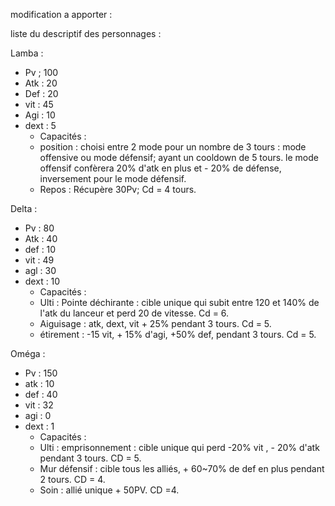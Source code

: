 modification a apporter :






liste du descriptif des personnages :


Lamba : 
- Pv ; 100
- Atk : 20
- Def : 20
- vit : 45
- Agi : 10
- dext : 5
  - Capacités : 
  - position : choisi entre 2 mode pour un nombre de 3 tours : mode offensive ou mode défensif; ayant un cooldown de 5 tours.
              le mode offensif confèrera 20% d'atk en plus et - 20% de défense, inversement pour le mode défensif.
  - Repos : Récupère 30Pv; Cd = 4 tours.

Delta : 
- Pv : 80
- Atk : 40
- def : 10
- vit : 49
- agl : 30
- dext : 10
  - Capacités : 
  - Ulti : Pointe déchirante : cible unique qui subit entre 120 et 140% de l'atk du lanceur et perd 20 de vitesse. Cd = 6.
  - Aiguisage : atk, dext, vit + 25% pendant 3 tours. Cd = 5.
  - étirement : -15 vit, + 15% d'agi, +50% def, pendant 3 tours. Cd = 5.

Oméga : 
- Pv : 150
- atk : 10
- def : 40
- vit : 32
- agi : 0 
- dext : 1
  - Capacités : 
  - Ulti : emprisonnement :  cible unique qui perd -20% vit , - 20% d'atk pendant 3 tours. CD = 5.
  - Mur défensif : cible tous les alliés, + 60~70% de def en plus pendant 2 tours. CD = 4.
  - Soin : allié unique + 50PV. CD =4.
